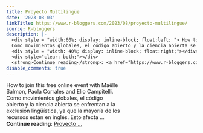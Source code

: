```yaml
---
title: Proyecto Multilingüe
date: '2023-08-03'
linkTitle: https://www.r-bloggers.com/2023/08/proyecto-multilingue/
source: R-bloggers
description: |-
  <div style = "width:60%; display: inline-block; float:left; "> How to join this free online event with Maëlle Salmon, Paola Corrales and Elio Campitelli.<br />
  Como movimientos globales, el código abierto y la ciencia abierta se enfrentan a la exclusión lingüística, ya que la mayoría de los recursos están en inglés. Esto afecta ...</div>
  <div style = "width: 40%; display: inline-block; float:right;"></div>
  <div style="clear: both;"></div>
  <strong>Continue reading</strong>: <a href="https://www.r-bloggers.com/2023/08/proyecto-multilingue/">Proyecto ...
disable_comments: true
---
```

<div style = "width:60%; display: inline-block; float:left; "> How to join this free online event with Maëlle Salmon, Paola Corrales and Elio Campitelli.<br />
Como movimientos globales, el código abierto y la ciencia abierta se enfrentan a la exclusión lingüística, ya que la mayoría de los recursos están en inglés. Esto afecta ...</div>
<div style = "width: 40%; display: inline-block; float:right;"></div>
<div style="clear: both;"></div>
<strong>Continue reading</strong>: <a href="https://www.r-bloggers.com/2023/08/proyecto-multilingue/">Proyecto ...